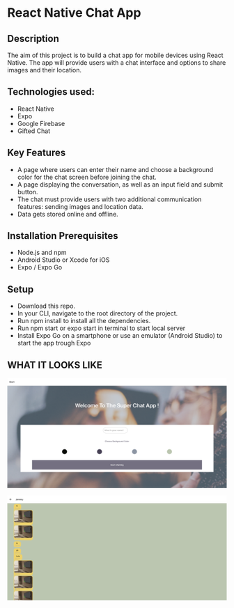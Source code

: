 # React Native Chat App

## Description

The aim of this project is to build a chat app for mobile devices using React Native. The app will provide users with a chat interface and options to share images and their location.

## Technologies used:
- React Native
- Expo
- Google Firebase
- Gifted Chat

## Key Features
- A page where users can enter their name and choose a background color for the chat screen before joining the chat.
- A page displaying the conversation, as well as an input field and submit button.
- The chat must provide users with two additional communication features: sending images and location data.
- Data gets stored online and offline.

## Installation Prerequisites
- Node.js and npm
- Android Studio or Xcode for iOS
- Expo / Expo Go

## Setup

- Download this repo.
- In your CLI, navigate to the root directory of the project.
- Run npm install to install all the dependencies.
- Run npm start or expo start in terminal to start local server
- Install Expo Go on a smartphone or use an emulator (Android Studio) to start the app trough Expo

## WHAT IT LOOKS LIKE

![screenshot_1](img/image_1.png)

![screenshot_2](img/image_2.png)


